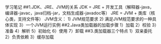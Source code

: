 学习笔记
##1.JDK、JRE、JVM的关系
	JDK = JRE + 开发工具（解释器-java，编译器-javac，java归档-jar，文档生成器-javadoc等）
	JRE = JVM + 类库（核心类，支持文件等）
	JVM含义：
		1) JVM规范要求
		2) 满足JVM规范要求的一种具体实现
		3）一个JVM运行实例
##2.Java类加载器的加载步骤
	1）加载
	2）校验
	3）准备
	4）解析
	5）初始化
	6）使用
	7）卸载
##3.类加载器三个特点
	1）双亲委托
	2）负责依赖
	3）缓存加载


	